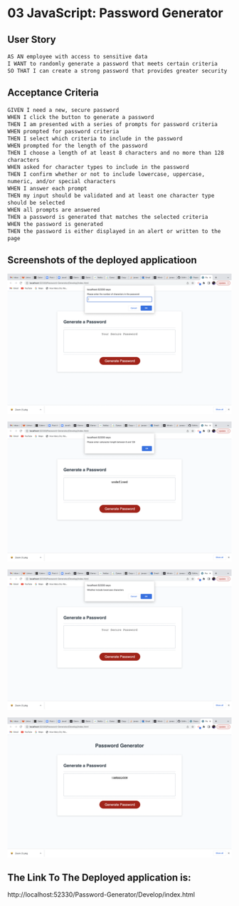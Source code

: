 # 03 JavaScript: Password Generator



## User Story

```
AS AN employee with access to sensitive data
I WANT to randomly generate a password that meets certain criteria
SO THAT I can create a strong password that provides greater security
```

## Acceptance Criteria

```
GIVEN I need a new, secure password
WHEN I click the button to generate a password
THEN I am presented with a series of prompts for password criteria
WHEN prompted for password criteria
THEN I select which criteria to include in the password
WHEN prompted for the length of the password
THEN I choose a length of at least 8 characters and no more than 128 characters
WHEN asked for character types to include in the password
THEN I confirm whether or not to include lowercase, uppercase, numeric, and/or special characters
WHEN I answer each prompt
THEN my input should be validated and at least one character type should be selected
WHEN all prompts are answered
THEN a password is generated that matches the selected criteria
WHEN the password is generated
THEN the password is either displayed in an alert or written to the page
```

## Screenshots of the deployed applicatioon

![Image1](https://github.com/WinnieThomas/Password-Generator/blob/main/Assets/Image%201.png?raw=true)

![Image2](https://github.com/WinnieThomas/Password-Generator/blob/main/Assets/Image%202.png?raw=true)

![Image3](https://github.com/WinnieThomas/Password-Generator/blob/main/Assets/Image%203.png)

![Image4](https://github.com/WinnieThomas/Password-Generator/blob/main/Assets/Image%204.png)

## The Link To The Deployed application is:
http://localhost:52330/Password-Generator/Develop/index.html
